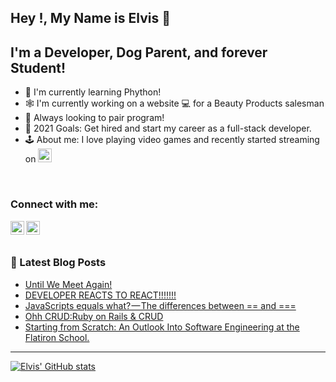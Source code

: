 ## Hey !, My Name is Elvis 👋 

## I'm a Developer, Dog Parent, and forever Student! 
- 🐍 I'm currently learning Phython! 
- 🕸 I'm currently working on a website 💻 for a Beauty Products salesman
- 🤠 Always looking to pair program! 
- 💸 2021 Goals: Get hired and start my career as a full-stack developer.
- 🕹 About me: I love playing video games and recently started streaming on [<img alt="elvis | LinkedIn" width="22px" src="https://cdn.jsdelivr.net/npm/simple-icons@v3/icons/twitch.svg" />][twitch]


<br />

### Connect with me: 
[<img align="left" alt="elvis | LinkedIn" width="22px" src="https://cdn.jsdelivr.net/npm/simple-icons@v3/icons/linkedin.svg" />][linkedin]
[<img align="left" alt="elvis | LinkedIn" width="22px" src="https://cdn.jsdelivr.net/npm/simple-icons@v3/icons/twitch.svg" />][twitch]

<br />
<br />

### 📕 Latest Blog Posts
<!-- BLOG-POST-LIST:START -->
- [Until We Meet Again!](https://elandi13.medium.com/until-we-meet-again-7ed12b3a365e?source=rss-2d20dff57cd6------2)
- [DEVELOPER REACTS TO REACT!!!!!!!](https://elandi13.medium.com/developer-reacts-to-react-af55831f3c8b?source=rss-2d20dff57cd6------2)
- [JavaScripts equals what? — The differences between == and ===](https://elandi13.medium.com/javascripts-equals-what-the-differences-between-and-4fc3cf406dee?source=rss-2d20dff57cd6------2)
- [Ohh CRUD:Ruby on Rails & CRUD](https://elandi13.medium.com/ohh-crud-ruby-on-rails-crud-a51c2ad49e25?source=rss-2d20dff57cd6------2)
- [Starting from Scratch: An Outlook Into Software Engineering at the Flatiron School.](https://elandi13.medium.com/starting-from-scratch-an-outlook-into-software-engineering-at-the-flatiron-school-b25739231540?source=rss-2d20dff57cd6------2)
<!-- BLOG-POST-LIST:END -->


---
[![Elvis' GitHub stats](https://github-readme-stats.vercel.app/api?username=Elandi13)](https://github.com/elandi13/github-readme-stats)







[linkedin]: https://www.linkedin.com/in/elvis-landi-32101b20b/
[twitch]: https://www.twitch.tv/s1eepy04
